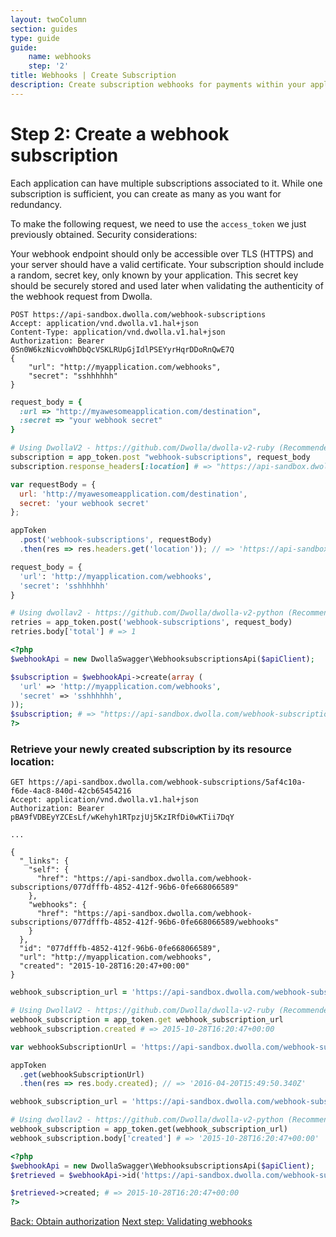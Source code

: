 ```yaml
---
layout: twoColumn
section: guides
type: guide
guide:
    name: webhooks
    step: '2'
title: Webhooks | Create Subscription
description: Create subscription webhooks for payments within your application by utilizing our open bank transfer API with no transaction fees.
---
```


# Step 2: Create a webhook subscription

Each application can have multiple subscriptions associated to it. While one subscription is sufficient, you can create as many as you want for redundancy.

To make the following request, we need to use the `access_token` we just previously obtained. Security considerations:

Your webhook endpoint should only be accessible over TLS (HTTPS) and your server should have a valid certificate. Your subscription should include a random, secret key, only known by your application. This secret key should be securely stored and used later when validating the authenticity of the webhook request from Dwolla.

```raw
POST https://api-sandbox.dwolla.com/webhook-subscriptions
Accept: application/vnd.dwolla.v1.hal+json
Content-Type: application/vnd.dwolla.v1.hal+json
Authorization: Bearer 0Sn0W6kzNicvoWhDbQcVSKLRUpGjIdlPSEYyrHqrDDoRnQwE7Q
{
    "url": "http://myapplication.com/webhooks",
    "secret": "sshhhhhh"
}
```
```ruby
request_body = {
  :url => "http://myawesomeapplication.com/destination",
  :secret => "your webhook secret"
}

# Using DwollaV2 - https://github.com/Dwolla/dwolla-v2-ruby (Recommended)
subscription = app_token.post "webhook-subscriptions", request_body
subscription.response_headers[:location] # => "https://api-sandbox.dwolla.com/webhook-subscriptions/5af4c10a-f6de-4ac8-840d-42cb65454216"
```
```javascript
var requestBody = {
  url: 'http://myawesomeapplication.com/destination',
  secret: 'your webhook secret'
};

appToken
  .post('webhook-subscriptions', requestBody)
  .then(res => res.headers.get('location')); // => 'https://api-sandbox.dwolla.com/webhook-subscriptions/5af4c10a-f6de-4ac8-840d-42cb65454216'
```
```python
request_body = {
  'url': 'http://myapplication.com/webhooks',
  'secret': 'sshhhhhh'
}

# Using dwollav2 - https://github.com/Dwolla/dwolla-v2-python (Recommended)
retries = app_token.post('webhook-subscriptions', request_body)
retries.body['total'] # => 1
```
```php
<?php
$webhookApi = new DwollaSwagger\WebhooksubscriptionsApi($apiClient);

$subscription = $webhookApi->create(array (
  'url' => 'http://myapplication.com/webhooks',
  'secret' => 'sshhhhhh',
));
$subscription; # => "https://api-sandbox.dwolla.com/webhook-subscriptions/5af4c10a-f6de-4ac8-840d-42cb65454216"
?>
```

### Retrieve your newly created subscription by its resource location:

```raw
GET https://api-sandbox.dwolla.com/webhook-subscriptions/5af4c10a-f6de-4ac8-840d-42cb65454216
Accept: application/vnd.dwolla.v1.hal+json
Authorization: Bearer pBA9fVDBEyYZCEsLf/wKehyh1RTpzjUj5KzIRfDi0wKTii7DqY

...

{
  "_links": {
    "self": {
      "href": "https://api-sandbox.dwolla.com/webhook-subscriptions/077dfffb-4852-412f-96b6-0fe668066589"
    },
    "webhooks": {
      "href": "https://api-sandbox.dwolla.com/webhook-subscriptions/077dfffb-4852-412f-96b6-0fe668066589/webhooks"
    }
  },
  "id": "077dfffb-4852-412f-96b6-0fe668066589",
  "url": "http://myapplication.com/webhooks",
  "created": "2015-10-28T16:20:47+00:00"
}
```
```ruby
webhook_subscription_url = 'https://api-sandbox.dwolla.com/webhook-subscriptions/5af4c10a-f6de-4ac8-840d-42cb65454216'

# Using DwollaV2 - https://github.com/Dwolla/dwolla-v2-ruby (Recommended)
webhook_subscription = app_token.get webhook_subscription_url
webhook_subscription.created # => 2015-10-28T16:20:47+00:00
```
```javascript
var webhookSubscriptionUrl = 'https://api-sandbox.dwolla.com/webhook-subscriptions/5af4c10a-f6de-4ac8-840d-42cb65454216';

appToken
  .get(webhookSubscriptionUrl)
  .then(res => res.body.created); // => '2016-04-20T15:49:50.340Z'
```
```python
webhook_subscription_url = 'https://api-sandbox.dwolla.com/webhook-subscriptions/5af4c10a-f6de-4ac8-840d-42cb65454216'

# Using dwollav2 - https://github.com/Dwolla/dwolla-v2-python (Recommended)
webhook_subscription = app_token.get(webhook_subscription_url)
webhook_subscription.body['created'] # => '2015-10-28T16:20:47+00:00'
```
```php
<?php
$webhookApi = new DwollaSwagger\WebhooksubscriptionsApi($apiClient);
$retrieved = $webhookApi->id('https://api-sandbox.dwolla.com/webhook-subscriptions/5af4c10a-f6de-4ac8-840d-42cb65454216');

$retrieved->created; # => 2015-10-28T16:20:47+00:00
?>
```

<nav class="pager-nav">
    <a href="obtain-authorization.html">Back: Obtain authorization</a>
    <a href="validating-webhooks.html">Next step: Validating webhooks</a>
</nav>
